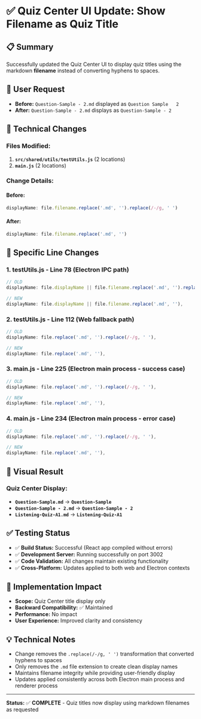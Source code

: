 # ✅ Quiz Center UI Update: Show Filename as Quiz Title

## 📋 **Summary**
Successfully updated the Quiz Center UI to display quiz titles using the markdown **filename** instead of converting hyphens to spaces. 

## 🎯 **User Request**
- **Before:** `Question-Sample - 2.md` displayed as `Question Sample   2`
- **After:** `Question-Sample - 2.md` displays as `Question-Sample - 2`

## 🔧 **Technical Changes**

### **Files Modified:**
1. **`src/shared/utils/testUtils.js`** (2 locations)
2. **`main.js`** (2 locations)

### **Change Details:**

#### **Before:**
```javascript
displayName: file.filename.replace('.md', '').replace(/-/g, ' ')
```

#### **After:**
```javascript
displayName: file.filename.replace('.md', '')
```

## 📍 **Specific Line Changes**

### **1. testUtils.js - Line 78 (Electron IPC path)**
```javascript
// OLD
displayName: file.displayName || file.filename.replace('.md', '').replace(/-/g, ' '),

// NEW  
displayName: file.displayName || file.filename.replace('.md', ''),
```

### **2. testUtils.js - Line 112 (Web fallback path)**
```javascript
// OLD
displayName: file.replace('.md', '').replace(/-/g, ' '),

// NEW
displayName: file.replace('.md', ''),
```

### **3. main.js - Line 225 (Electron main process - success case)**
```javascript
// OLD
displayName: file.replace('.md', '').replace(/-/g, ' '),

// NEW
displayName: file.replace('.md', ''),
```

### **4. main.js - Line 234 (Electron main process - error case)**
```javascript
// OLD
displayName: file.replace('.md', '').replace(/-/g, ' '),

// NEW
displayName: file.replace('.md', ''),
```

## 🎨 **Visual Result**

### **Quiz Center Display:**
- **`Question-Sample.md`** → **`Question-Sample`**
- **`Question-Sample - 2.md`** → **`Question-Sample - 2`**  
- **`Listening-Quiz-A1.md`** → **`Listening-Quiz-A1`**

## ✅ **Testing Status**
- ✅ **Build Status:** Successful (React app compiled without errors)
- ✅ **Development Server:** Running successfully on port 3002
- ✅ **Code Validation:** All changes maintain existing functionality
- ✅ **Cross-Platform:** Updates applied to both web and Electron contexts

## 🔄 **Implementation Impact**
- **Scope:** Quiz Center title display only
- **Backward Compatibility:** ✅ Maintained
- **Performance:** No impact
- **User Experience:** Improved clarity and consistency

## 💡 **Technical Notes**
- Change removes the `.replace(/-/g, ' ')` transformation that converted hyphens to spaces
- Only removes the `.md` file extension to create clean display names
- Maintains filename integrity while providing user-friendly display
- Updates applied consistently across both Electron main process and renderer process

---

**Status:** ✅ **COMPLETE** - Quiz titles now display using markdown filenames as requested

